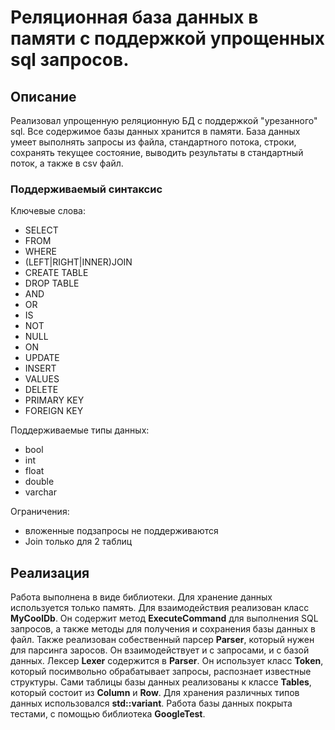 # Реляционная база данных в памяти с поддержкой упрощенных sql запросов.

## Описание

Реализовал упрощенную реляционную БД с поддержкой "урезанного" sql. Все содержимое базы данных хранится в памяти. База данных умеет выполнять запросы из файла, стандартного потока, строки, сохранять текущее состояние, выводить результаты в стандартный поток, а также в csv файл.

### Поддерживаемый синтаксис

Ключевые слова:

- SELECT
- FROM
- WHERE
- (LEFT|RIGHT|INNER)JOIN
- CREATE TABLE
- DROP TABLE
- AND
- OR
- IS
- NOT
- NULL
- ON
- UPDATE
- INSERT
- VALUES
- DELETE
- PRIMARY KEY
- FOREIGN KEY

Поддерживаемые типы данных:

- bool
- int
- float
- double
- varchar

Ограничения:

- вложенные подзапросы не поддерживаются
- Join только для 2 таблиц

## Реализация

Работа выполнена в виде библиотеки. Для хранение данных используется только память. Для взаимодействия реализован класс **MyCoolDb**. Он содержит метод **ExecuteCommand** для выполнения SQL запросов, а также методы для получения и сохранения базы данных в файл. 
Также реализован собественный парсер **Parser**, который нужен для парсинга заросов. Он взаимодействует и с запросами, и с базой данных.
Лексер **Lexer** содержится в **Parser**. Он использует класс **Token**, который посимвольно обрабатывает запросы, распознает известные структуры. 
Сами таблицы базы данных реализованы к классе **Tables**, который состоит из **Column** и **Row**. Для хранения различных типов данных использовался **std::variant**.
Работа базы данных покрыта тестами, с помощью библиотека **GoogleTest**.

